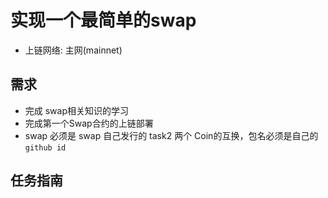 #  实现一个最简单的swap
- 上链网络: 主网(mainnet)

## 需求
- 完成 swap相关知识的学习
- 完成第一个Swap合约的上链部署
- swap 必须是 swap 自己发行的 task2 两个 Coin的互换，包名必须是自己的`github id`
## 任务指南